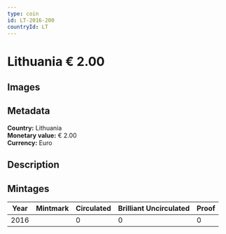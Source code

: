 ```yaml
---
type: coin
id: LT-2016-200
countryId: LT
---
```


# Lithuania € 2.00

## Images


## Metadata

**Country:** Lithuania\
**Monetary value:** € 2.00\
**Currency:** Euro

## Description


## Mintages
| Year | Mintmark | Circulated | Brilliant Uncirculated | Proof |
| ---- | -------- | ---------- | ---------------------- | ----- |
| 2016 |  | 0| 0 | 0 |
